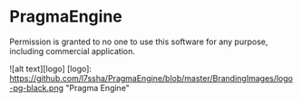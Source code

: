 # PragmaEngine
Permission is granted to no one to use this software for any purpose, including commercial application.

![alt text][logo]
[logo]: https://github.com/l7ssha/PragmaEngine/blob/master/BrandingImages/logo-pg-black.png "Pragma Engine"
